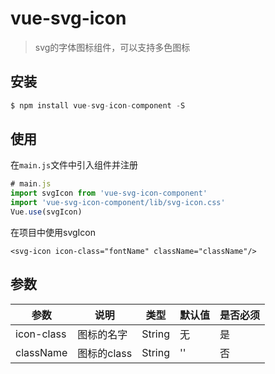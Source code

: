 # vue-svg-icon

> svg的字体图标组件，可以支持多色图标

## 安装

```javascript
$ npm install vue-svg-icon-component -S
```

## 使用

在`main.js`文件中引入组件并注册

```javascript
# main.js
import svgIcon from 'vue-svg-icon-component'
import 'vue-svg-icon-component/lib/svg-icon.css'
Vue.use(svgIcon)
```

在项目中使用svgIcon

```
<svg-icon icon-class="fontName" className="className"/>
```

## 参数

| 参数       | 说明        | 类型   | 默认值 | 是否必须 |
| ---------- | ----------- | ------ | ------ | -------- |
| icon-class | 图标的名字  | String | 无     | 是       |
| className  | 图标的class | String | ''     | 否       |